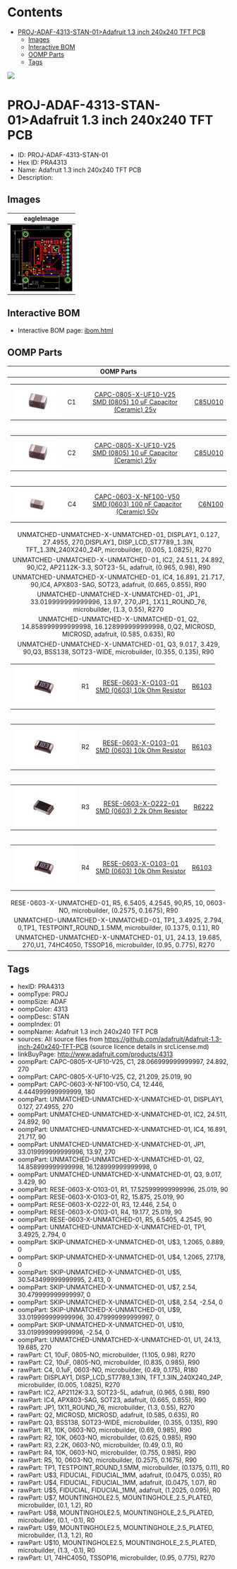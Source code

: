 



Contents
========

* [PROJ-ADAF-4313-STAN-01>Adafruit 1.3 inch 240x240 TFT PCB](#proj-adaf-4313-stan-01adafruit-13-inch-240x240-tft-pcb)
	* [Images](#images)
	* [Interactive BOM](#interactive-bom)
	* [OOMP Parts](#oomp-parts)
	* [Tags](#tags)
  
![][im]
# PROJ-ADAF-4313-STAN-01>Adafruit 1.3 inch 240x240 TFT PCB

- ID: PROJ-ADAF-4313-STAN-01
- Hex ID: PRA4313
- Name: Adafruit 1.3 inch 240x240 TFT PCB
- Description: 

## Images
  
  

|eagleImage|
| :---: |
|[![eagleImage](eagleImage_140.png)](eagleImage_600.png)|

## Interactive BOM

- Interactive BOM page: [ibom.html](kicad/bom/ibom.html)

## OOMP Parts
  

|OOMP Parts|
| :---: |
|<table><tr><td>![CAPC-0805-X-UF10-V25](https://raw.githubusercontent.com/oomlout/oomlout_OOMP_parts/main/CAPC-0805-X-UF10-V25/image_140.jpg)</td><td> C1</td><td>[CAPC-0805-X-UF10-V25<br>SMD (0805) 10 uF Capacitor (Ceramic) 25v](https://github.com/oomlout/oomlout_OOMP_parts/tree/main/CAPC-0805-X-UF10-V25/)</td><td>[C85U010](https://github.com/oomlout/oomlout_OOMP_parts/tree/main/CAPC-0805-X-UF10-V25/)</td></tr></table>|
|<table><tr><td>![CAPC-0805-X-UF10-V25](https://raw.githubusercontent.com/oomlout/oomlout_OOMP_parts/main/CAPC-0805-X-UF10-V25/image_140.jpg)</td><td> C2</td><td>[CAPC-0805-X-UF10-V25<br>SMD (0805) 10 uF Capacitor (Ceramic) 25v](https://github.com/oomlout/oomlout_OOMP_parts/tree/main/CAPC-0805-X-UF10-V25/)</td><td>[C85U010](https://github.com/oomlout/oomlout_OOMP_parts/tree/main/CAPC-0805-X-UF10-V25/)</td></tr></table>|
|<table><tr><td>![CAPC-0603-X-NF100-V50](https://raw.githubusercontent.com/oomlout/oomlout_OOMP_parts/main/CAPC-0603-X-NF100-V50/image_140.jpg)</td><td> C4</td><td>[CAPC-0603-X-NF100-V50<br>SMD (0603) 100 nF Capacitor (Ceramic) 50v](https://github.com/oomlout/oomlout_OOMP_parts/tree/main/CAPC-0603-X-NF100-V50/)</td><td>[C6N100](https://github.com/oomlout/oomlout_OOMP_parts/tree/main/CAPC-0603-X-NF100-V50/)</td></tr></table>|
|UNMATCHED-UNMATCHED-X-UNMATCHED-01, DISPLAY1, 0.127, 27.4955, 270,DISPLAY1, DISP_LCD_ST7789_1.3IN, TFT_1.3IN_240X240_24P, microbuilder, (0.005, 1.0825), R270|
|UNMATCHED-UNMATCHED-X-UNMATCHED-01, IC2, 24.511, 24.892, 90,IC2, AP2112K-3.3, SOT23-5L, adafruit, (0.965, 0.98), R90|
|UNMATCHED-UNMATCHED-X-UNMATCHED-01, IC4, 16.891, 21.717, 90,IC4, APX803-SAG, SOT23, adafruit, (0.665, 0.855), R90|
|UNMATCHED-UNMATCHED-X-UNMATCHED-01, JP1, 33.019999999999996, 13.97, 270,JP1, 1X11_ROUND_76, microbuilder, (1.3, 0.55), R270|
|UNMATCHED-UNMATCHED-X-UNMATCHED-01, Q2, 14.858999999999998, 16.128999999999998, 0,Q2, MICROSD, MICROSD, adafruit, (0.585, 0.635), R0|
|UNMATCHED-UNMATCHED-X-UNMATCHED-01, Q3, 9.017, 3.429, 90,Q3, BSS138, SOT23-WIDE, microbuilder, (0.355, 0.135), R90|
|<table><tr><td>![RESE-0603-X-O103-01](https://raw.githubusercontent.com/oomlout/oomlout_OOMP_parts/main/RESE-0603-X-O103-01/image_140.jpg)</td><td> R1</td><td>[RESE-0603-X-O103-01<br>SMD (0603) 10k Ohm Resistor](https://github.com/oomlout/oomlout_OOMP_parts/tree/main/RESE-0603-X-O103-01/)</td><td>[R6103](https://github.com/oomlout/oomlout_OOMP_parts/tree/main/RESE-0603-X-O103-01/)</td></tr></table>|
|<table><tr><td>![RESE-0603-X-O103-01](https://raw.githubusercontent.com/oomlout/oomlout_OOMP_parts/main/RESE-0603-X-O103-01/image_140.jpg)</td><td> R2</td><td>[RESE-0603-X-O103-01<br>SMD (0603) 10k Ohm Resistor](https://github.com/oomlout/oomlout_OOMP_parts/tree/main/RESE-0603-X-O103-01/)</td><td>[R6103](https://github.com/oomlout/oomlout_OOMP_parts/tree/main/RESE-0603-X-O103-01/)</td></tr></table>|
|<table><tr><td>![RESE-0603-X-O222-01](https://raw.githubusercontent.com/oomlout/oomlout_OOMP_parts/main/RESE-0603-X-O222-01/image_140.jpg)</td><td> R3</td><td>[RESE-0603-X-O222-01<br>SMD (0603) 2.2k Ohm Resistor](https://github.com/oomlout/oomlout_OOMP_parts/tree/main/RESE-0603-X-O222-01/)</td><td>[R6222](https://github.com/oomlout/oomlout_OOMP_parts/tree/main/RESE-0603-X-O222-01/)</td></tr></table>|
|<table><tr><td>![RESE-0603-X-O103-01](https://raw.githubusercontent.com/oomlout/oomlout_OOMP_parts/main/RESE-0603-X-O103-01/image_140.jpg)</td><td> R4</td><td>[RESE-0603-X-O103-01<br>SMD (0603) 10k Ohm Resistor](https://github.com/oomlout/oomlout_OOMP_parts/tree/main/RESE-0603-X-O103-01/)</td><td>[R6103](https://github.com/oomlout/oomlout_OOMP_parts/tree/main/RESE-0603-X-O103-01/)</td></tr></table>|
|RESE-0603-X-UNMATCHED-01, R5, 6.5405, 4.2545, 90,R5, 10, 0603-NO, microbuilder, (0.2575, 0.1675), R90|
|UNMATCHED-UNMATCHED-X-UNMATCHED-01, TP1, 3.4925, 2.794, 0,TP1, TESTPOINT_ROUND_1.5MM, microbuilder, (0.1375, 0.11), R0|
|UNMATCHED-UNMATCHED-X-UNMATCHED-01, U1, 24.13, 19.685, 270,U1, 74HC4050, TSSOP16, microbuilder, (0.95, 0.775), R270|

## Tags

- hexID: PRA4313
- oompType: PROJ
- oompSize: ADAF
- oompColor: 4313
- oompDesc: STAN
- oompIndex: 01
- oompName: Adafruit 1.3 inch 240x240 TFT PCB
- sources: All source files from https://github.com/adafruit/Adafruit-1.3-inch-240x240-TFT-PCB (source licence details in srcLicense.md)
- linkBuyPage: http://www.adafruit.com/products/4313
- oompPart: CAPC-0805-X-UF10-V25, C1, 28.066999999999997, 24.892, 270
- oompPart: CAPC-0805-X-UF10-V25, C2, 21.209, 25.019, 90
- oompPart: CAPC-0603-X-NF100-V50, C4, 12.446, 4.444999999999999, 180
- oompPart: UNMATCHED-UNMATCHED-X-UNMATCHED-01, DISPLAY1, 0.127, 27.4955, 270
- oompPart: UNMATCHED-UNMATCHED-X-UNMATCHED-01, IC2, 24.511, 24.892, 90
- oompPart: UNMATCHED-UNMATCHED-X-UNMATCHED-01, IC4, 16.891, 21.717, 90
- oompPart: UNMATCHED-UNMATCHED-X-UNMATCHED-01, JP1, 33.019999999999996, 13.97, 270
- oompPart: UNMATCHED-UNMATCHED-X-UNMATCHED-01, Q2, 14.858999999999998, 16.128999999999998, 0
- oompPart: UNMATCHED-UNMATCHED-X-UNMATCHED-01, Q3, 9.017, 3.429, 90
- oompPart: RESE-0603-X-O103-01, R1, 17.525999999999996, 25.019, 90
- oompPart: RESE-0603-X-O103-01, R2, 15.875, 25.019, 90
- oompPart: RESE-0603-X-O222-01, R3, 12.446, 2.54, 0
- oompPart: RESE-0603-X-O103-01, R4, 19.177, 25.019, 90
- oompPart: RESE-0603-X-UNMATCHED-01, R5, 6.5405, 4.2545, 90
- oompPart: UNMATCHED-UNMATCHED-X-UNMATCHED-01, TP1, 3.4925, 2.794, 0
- oompPart: SKIP-UNMATCHED-X-UNMATCHED-01, U$3, 1.2065, 0.889, 0
- oompPart: SKIP-UNMATCHED-X-UNMATCHED-01, U$4, 1.2065, 27.178, 0
- oompPart: SKIP-UNMATCHED-X-UNMATCHED-01, U$5, 30.543499999999995, 2.413, 0
- oompPart: SKIP-UNMATCHED-X-UNMATCHED-01, U$7, 2.54, 30.479999999999997, 0
- oompPart: SKIP-UNMATCHED-X-UNMATCHED-01, U$8, 2.54, -2.54, 0
- oompPart: SKIP-UNMATCHED-X-UNMATCHED-01, U$9, 33.019999999999996, 30.479999999999997, 0
- oompPart: SKIP-UNMATCHED-X-UNMATCHED-01, U$10, 33.019999999999996, -2.54, 0
- oompPart: UNMATCHED-UNMATCHED-X-UNMATCHED-01, U1, 24.13, 19.685, 270
- rawPart: C1, 10uF, 0805-NO, microbuilder, (1.105, 0.98), R270
- rawPart: C2, 10uF, 0805-NO, microbuilder, (0.835, 0.985), R90
- rawPart: C4, 0.1uF, 0603-NO, microbuilder, (0.49, 0.175), R180
- rawPart: DISPLAY1, DISP_LCD_ST7789_1.3IN, TFT_1.3IN_240X240_24P, microbuilder, (0.005, 1.0825), R270
- rawPart: IC2, AP2112K-3.3, SOT23-5L, adafruit, (0.965, 0.98), R90
- rawPart: IC4, APX803-SAG, SOT23, adafruit, (0.665, 0.855), R90
- rawPart: JP1, 1X11_ROUND_76, microbuilder, (1.3, 0.55), R270
- rawPart: Q2, MICROSD, MICROSD, adafruit, (0.585, 0.635), R0
- rawPart: Q3, BSS138, SOT23-WIDE, microbuilder, (0.355, 0.135), R90
- rawPart: R1, 10K, 0603-NO, microbuilder, (0.69, 0.985), R90
- rawPart: R2, 10K, 0603-NO, microbuilder, (0.625, 0.985), R90
- rawPart: R3, 2.2K, 0603-NO, microbuilder, (0.49, 0.1), R0
- rawPart: R4, 10K, 0603-NO, microbuilder, (0.755, 0.985), R90
- rawPart: R5, 10, 0603-NO, microbuilder, (0.2575, 0.1675), R90
- rawPart: TP1, TESTPOINT_ROUND_1.5MM, microbuilder, (0.1375, 0.11), R0
- rawPart: U$3, FIDUCIAL, FIDUCIAL_1MM, adafruit, (0.0475, 0.035), R0
- rawPart: U$4, FIDUCIAL, FIDUCIAL_1MM, adafruit, (0.0475, 1.07), R0
- rawPart: U$5, FIDUCIAL, FIDUCIAL_1MM, adafruit, (1.2025, 0.095), R0
- rawPart: U$7, MOUNTINGHOLE2.5, MOUNTINGHOLE_2.5_PLATED, microbuilder, (0.1, 1.2), R0
- rawPart: U$8, MOUNTINGHOLE2.5, MOUNTINGHOLE_2.5_PLATED, microbuilder, (0.1, -0.1), R0
- rawPart: U$9, MOUNTINGHOLE2.5, MOUNTINGHOLE_2.5_PLATED, microbuilder, (1.3, 1.2), R0
- rawPart: U$10, MOUNTINGHOLE2.5, MOUNTINGHOLE_2.5_PLATED, microbuilder, (1.3, -0.1), R0
- rawPart: U1, 74HC4050, TSSOP16, microbuilder, (0.95, 0.775), R270



[im]: eagleImage_450.png
